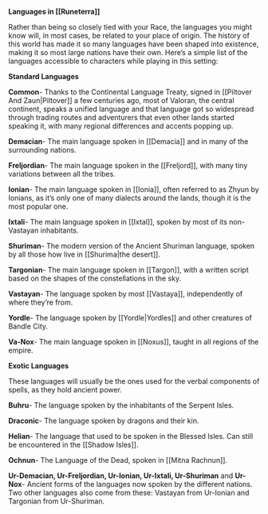 
**Languages in [[Runeterra]]**

Rather than being so closely tied with your Race, the languages you might know will, in most cases, be related to your place of origin.
The history of this world has made it so many languages have been shaped into existence, making it so most large nations have their own. Here’s a simple list of the languages accessible to characters while playing in this setting:

**Standard Languages**

**Common**- Thanks to the Continental Language Treaty, signed in [[Piltover And Zaun|Piltover]] a few centuries ago, most of Valoran, the central continent, speaks a unified language and that language got so widespread through trading routes and adventurers that even other lands started speaking it, with many regional differences and accents popping up.

**Demacian**- The main language spoken in [[Demacia]] and in many of the surrounding nations.

**Freljordian**- The main language spoken in the [[Freljord]], with many tiny variations between all the tribes.

**Ionian**- The main language spoken in [[Ionia]], often referred to as Zhyun by Ionians, as it’s only one of many dialects around the lands, though it is the most popular one.

**Ixtali**- The main language spoken in [[Ixtal]], spoken by most of its non-Vastayan inhabitants.

**Shuriman**- The modern version of the Ancient Shuriman language, spoken by all those how live in [[Shurima|the desert]].

**Targonian**- The main language spoken in [[Targon]], with a written script based on the shapes of the constellations in the sky.

**Vastayan**- The language spoken by most [[Vastaya]], independently of where they’re from.

**Yordle**- The language spoken by [[Yordle|Yordles]] and other creatures of Bandle City.

**Va-Nox**- The main language spoken in [[Noxus]], taught in all regions of the empire.

  

**Exotic Languages**

These languages will usually be the ones used for the verbal components of spells, as they hold ancient power.

**Buhru**- The language spoken by the inhabitants of the Serpent Isles.

**Draconic**- The language spoken by dragons and their kin.

**Helian**- The language that used to be spoken in the Blessed Isles. Can still be encountered in the [[Shadow Isles]].

**Ochnun**- The Language of the Dead, spoken in [[Mitna Rachnun]].

**Ur-Demacian, Ur-Freljordian, Ur-Ionian, Ur-Ixtali, Ur-Shuriman** and **Ur-Nox**- Ancient forms of the languages now spoken by the different nations. Two other languages also come from these: Vastayan from Ur-Ionian and Targonian from Ur-Shuriman.